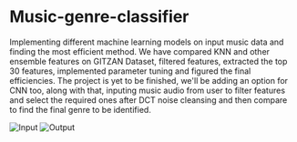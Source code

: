 # Music-genre-classifier
Implementing different machine learning models on input music data and finding the most efficient method.
We have compared KNN and other ensemble features on GITZAN Dataset, filtered features, extracted the top 30 features, implemented parameter tuning and figured the final efficiencies. The project is yet to be finished, we'll be adding an option for CNN too, along with that, inputing music audio from user to filter features and select the required ones after DCT noise cleansing and then compare to find the final genre to be identified.

![Input](https://github.com/[0sparsh2]/[Music-genre-classifier]/blob/[main]/input.png?raw=true)
![Output](https://github.com/[0sparsh2]/[Music-Genre-Classifier]/blob/[main]/output.png?raw=true)

